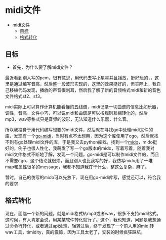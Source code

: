 # midi文件

<!-- GFM-TOC -->
- [midi文件](#midi文件)
  - [目标](#目标)
  - [格式转化](#格式转化)
<!-- GFM-TOC -->

## 目标
* 首先，为什么要了解midi文件？

最近看到别人写的pcm，很有意思，用代码去写[小星星](https://github.com/hajimehoshi/ebiten/blob/main/examples/pcm/main.go)并且播放，挺好玩的，，这里是通过编写音高，然后整一段波形实现的，这里的效果挺好的，但实际上，我自己移植代码发现，播放的声音很刺耳，然后我了解了新的音频格式midi和新的音色文件格式sf2、sf3。

midi实际上可以算作计算机能看懂的五线谱，midi记录一切曲谱的信息比如乐器，调性，音高，文件小巧，可以说midi和曲谱是可以按规则互相转化的，然后mp3，wav等格式只是音频的波形，无法知道什么乐器，什么音。

所以我投身于用代码编写想要的midi文件，然后就在寻找go中处理midi文件的库，发现有一个[go-midi](https://github.com/gomidi/midi)，当时有点不太想用，因为这个库使用了cgo，然后就找不到有go处理midi文件的库，于是我又去python库找，找到一个[mido](https://github.com/mido/mido)，mido挺好的，例子也很人性化，我萌发了写一个go版本的mido，写着写着，随着我对midi文件格式不断地了解，发现一个问题，go-midi是可以制作midi文件的，而且不需要cgo，这个结论就很烦，而且别人也比我写的好，我仿写mido用了一堆map和属性很多的message，我都不知道我在干什么，整这么复杂，麻了。

暂时，自己的仿写的mido可以先放下，现在用go-midi库写，感觉还可以，符合我的要求

## 格式转化
现在，面临一个新的问题，就是midi格式转mp3或者wav，很多不支持midi格式。这时候，有人肯定会说，用某某软件转化就行了。这个，我也知道，问题是我想通过命令行转化，或者通过api处理，辗转过后，终于发现了一个前人用的midi转wav工具，timidity，真的震惊，因为工具太老了，安装的时候疯狂踩坑。


